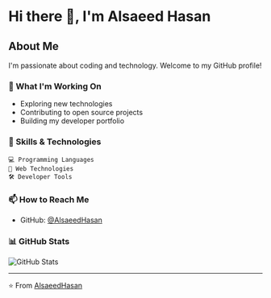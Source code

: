 # Hi there 👋, I'm Alsaeed Hasan

<!--
A profile README appears on your GitHub profile when you create a repository with the same name as your username and add a README.md to it.
-->

## About Me
I'm passionate about coding and technology. Welcome to my GitHub profile!

### 🔭 What I'm Working On
- Exploring new technologies
- Contributing to open source projects
- Building my developer portfolio

### 🌱 Skills & Technologies
```
💻 Programming Languages
📱 Web Technologies
🛠️ Developer Tools
```

### 📫 How to Reach Me
- GitHub: [@AlsaeedHasan](https://github.com/AlsaeedHasan)

### 📊 GitHub Stats

![GitHub Stats](https://github-readme-stats.vercel.app/api?username=AlsaeedHasan&show_icons=true&theme=dark)

---

⭐️ From [AlsaeedHasan](https://github.com/AlsaeedHasan)
